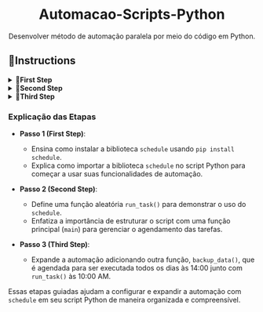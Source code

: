 <div align=center>

<h1>Automacao-Scripts-Python</h1>
Desenvolver método de automação paralela por meio do código em Python.
</div>

<h2>📝Instructions</h2>

<!-- FIRST STEP IS HERE -->

<details>
<summary><strong>🔸First Step</strong></summary>

<p></p>
<p>Para começar, certifique-se de ter a biblioteca `schedule` instalada. Caso não tenha, você pode instalá-la usando o pip:</p>

```sh
pip install schedule
```

<p>Depois de instalar a biblioteca `schedule`, importe-a no seu script Python:</p>

```python
import schedule
import time
```

<p>Agora você pode começar a configurar a automação no seu script.</p>
</details>

<!-- SECOND STEP IS HERE -->

<details>
<summary><strong>🔹Second Step</strong></summary>

<p></p>
<p>Agora vamos criar uma função aleatória para demonstrar o uso do `schedule`.</p>

<p>Primeiro, defina uma função, por exemplo `run_task()`:</p>

```python
def run_task():
    print("Executando uma tarefa aleatória...")
```

<p>É importante estruturar seu script Python com uma função principal (`main`) para organizar e controlar a execução das tarefas. Aqui está como você pode criar a função `main`:</p>

```python
def main():
    # Configuração do agendamento com o schedule
    schedule.every().day.at("10:00").do(run_task)

    while True:
        schedule.run_pending()
        time.sleep(1)

if __name__ == "__main__":
    main()
```

<p>Este exemplo define a função `run_task()` para ser executada todos os dias às 10:00 AM usando o `schedule`. Certifique-se de adaptar o nome da função e o horário conforme necessário para suas próprias tarefas.</p>
</details>

<!-- THIRD STEP IS HERE -->

<details>
<summary><strong>🔻Third Step</strong></summary>

<p></p>
<p>Agora vamos expandir a automação para incluir mais funções agendadas com o `schedule`.</p>

<p>Suponha que você tenha uma função `backup_data()` que precisa ser executada diariamente às 14:00. Você pode configurar o `schedule` da seguinte forma:</p>

```python
def backup_data():
    print("Executando backup de dados...")

def main():
    schedule.every().day.at("10:00").do(run_task)
    schedule.every().day.at("14:00").do(backup_data)

    while True:
        schedule.run_pending()
        time.sleep(1)

if __name__ == "__main__":
    main()
```

<p>Agora, `backup_data()` será executada todos os dias às 14:00, juntamente com `run_task()` que é executada às 10:00 AM.</p>
</details>

<!--  -->

### Explicação das Etapas

- **Passo 1 (First Step)**:
  - Ensina como instalar a biblioteca `schedule` usando `pip install schedule`.
  - Explica como importar a biblioteca `schedule` no script Python para começar a usar suas funcionalidades de automação.

- **Passo 2 (Second Step)**:
  - Define uma função aleatória `run_task()` para demonstrar o uso do `schedule`.
  - Enfatiza a importância de estruturar o script com uma função principal (`main`) para gerenciar o agendamento das tarefas.

- **Passo 3 (Third Step)**:
  - Expande a automação adicionando outra função, `backup_data()`, que é agendada para ser executada todos os dias às 14:00 junto com `run_task()` às 10:00 AM.
  
Essas etapas guiadas ajudam a configurar e expandir a automação com `schedule` em seu script Python de maneira organizada e compreensível.
